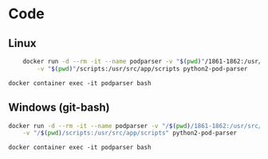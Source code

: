 # Code

## Linux

```bash
    docker run -d --rm -it --name podparser -v "$(pwd)"/1861-1862:/usr/src/app/1861-1862 \
        -v "$(pwd)"/scripts:/usr/src/app/scripts python2-pod-parser
```

`docker container exec -it podparser bash`

## Windows (git-bash)

```bash
docker run -d --rm -it --name podparser -v "/$(pwd)/1861-1862:/usr/src/app/1861-1862" \
    -v "/$(pwd)/scripts:/usr/src/app/scripts" python2-pod-parser
```

`docker container exec -it podparser bash`
